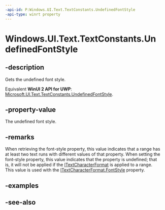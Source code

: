 ```yaml
---
-api-id: P:Windows.UI.Text.TextConstants.UndefinedFontStyle
-api-type: winrt property
---
```


<!-- Property syntax
public Windows.UI.Text.FontStyle UndefinedFontStyle { get; }
-->

# Windows.UI.Text.TextConstants.UndefinedFontStyle

## -description
Gets the undefined font style.

Equivalent **WinUI 2 API for UWP**: [Microsoft.UI.Text.TextConstants.UndefinedFontStyle](/windows/winui/api/microsoft.ui.text.textconstants.undefinedfontstyle).

## -property-value
The undefined font style.

## -remarks
When retrieving the font-style property, this value indicates that a range has at least two text runs with different values of that property. When setting the font-style property, this value indicates that the property is undefined; that is, it will not be applied if the [ITextCharacterFormat](itextcharacterformat.md) is applied to a range. This value is used with the [ITextCharacterFormat.FontStyle](itextcharacterformat_fontstyle.md) property.

## -examples

## -see-also
